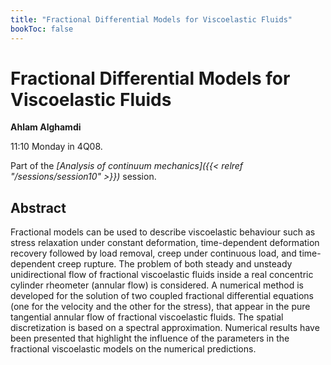 ```yaml
---
title: "Fractional Differential Models for Viscoelastic Fluids"
bookToc: false
---
```


# Fractional Differential Models for Viscoelastic Fluids

**Ahlam Alghamdi**

11:10 Monday in 4Q08.

Part of the *[Analysis of continuum mechanics]({{< relref "/sessions/session10" >}})* session.

## Abstract

Fractional models can be used to describe viscoelastic behaviour such as stress relaxation under constant deformation, time-dependent deformation recovery followed by load removal, creep under continuous load, and time-dependent creep rupture. The problem of both steady and unsteady unidirectional flow of fractional viscoelastic fluids inside a real concentric cylinder rheometer (annular flow) is considered. A numerical method is developed for the solution of two coupled fractional differential equations (one for the velocity and the other for the stress), that appear in the pure tangential annular flow of fractional viscoelastic fluids. The spatial discretization is based on a spectral approximation.  Numerical results have been presented that highlight the influence of the parameters in the fractional viscoelastic models on the numerical predictions.


